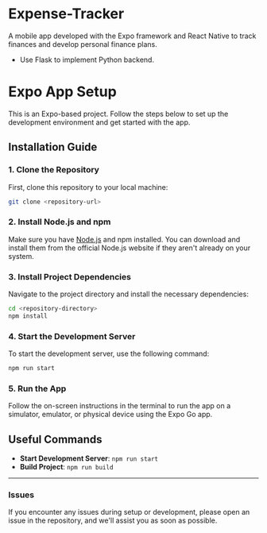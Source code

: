 # Expense-Tracker
A mobile app developed with the Expo framework and React Native to track finances and develop personal finance plans.

- Use Flask to implement Python backend.

# Expo App Setup

This is an Expo-based project. Follow the steps below to set up the development environment and get started with the app.

## Installation Guide

### 1. Clone the Repository
First, clone this repository to your local machine:
```bash
git clone <repository-url>
```

### 2. Install Node.js and npm
Make sure you have [Node.js](https://nodejs.org) and npm installed. You can download and install them from the official Node.js website if they aren't already on your system.

### 3. Install Project Dependencies
Navigate to the project directory and install the necessary dependencies:
```bash
cd <repository-directory>
npm install
```

### 4. Start the Development Server
To start the development server, use the following command:
```bash
npm run start
```

### 5. Run the App
Follow the on-screen instructions in the terminal to run the app on a simulator, emulator, or physical device using the Expo Go app.

## Useful Commands

- **Start Development Server**: `npm run start`
- **Build Project**: `npm run build`

---

### Issues

If you encounter any issues during setup or development, please open an issue in the repository, and we'll assist you as soon as possible.
